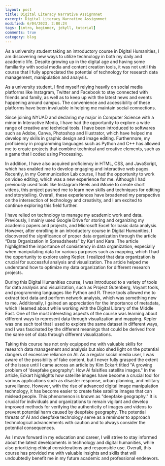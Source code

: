 ```yaml
---
layout: post
title: Digital Literacy Narrative Assignmnet
excerpt: Digital Literacy Narrative Assignmnet
modified: 6/04/2023, 2:00:24
tags: [intro, beginner, jekyll, tutorial]
comments: true
category: blog
---
```


As a university student taking an introductory course in Digital Humanities, I am discovering new ways to utilize technology in both my daily and academic life. Despite growing up in the digital age and having some familiarity with social media and content creation tools, it was not until this course that I fully appreciated the potential of technology for research data management, manipulation and analysis.

As a university student, I find myself relying heavily on social media platforms like Instagram, Twitter and Facebook to stay connected with friends and family, as well as to keep up with the latest news and events happening around campus. The convenience and accessibility of these platforms have been invaluable in helping me maintain social connections. 

Since joining NYUAD and declaring my major in Computer Science with a minor in Interactive Media, I have had the opportunity to explore a wide range of creative and technical tools. I have been introduced to softwares such as Adobe, Canva, Photoshop and Illustrator, which have helped me develop my skills in graphic design and image editing. Furthermore, my proficiency in programming languages such as Python and C++ has allowed me to create projects that combine technical and creative elements, such as a game that I coded using Processing.

In addition, I have also acquired proficiency in HTML, CSS, and JavaScript, which has enabled me to develop engaging and interactive web pages. Recently, in my Communication Lab course, I had the opportunity to work on video editing, which was a new experience for me. Although I had previously used tools like Instagram Reels and iMovie to create short videos, this project pushed me to learn new skills and techniques for editing and storytelling. Overall, these experiences have broadened my perspective on the intersection of technology and creativity, and I am excited to continue exploring this field further.

I have relied on technology to manage my academic work and data. Previously, I mainly used Google Drive for storing and organizing my academic papers and projects, and Microsoft Excel for basic data analysis. However, after enrolling in an introductory course in Digital Humanities, I discovered the significance of proper data organization through the article “Data Organization in Spreadsheets” by Karl and Kara. The article highlighted the importance of consistency in data organization, especially when manipulating data for various purposes such as mapping, which I had the opportunity to explore using Kepler. I realized that data organization is crucial for successful analysis and visualization. The article helped me understand how to optimize my data organization for different research projects.

During this Digital Humanities course, I was introduced to a variety of tools for data analysis and visualization, such as Project Gutenberg, Voyant tools, and programming languages like Python and R. These tools allowed me to extract text data and perform network analysis, which was something new to me. Additionally, I gained an appreciation for the importance of metadata, which I learned about while working with the Digital Library of the Middle East. One of the most interesting aspects of the course was learning about different ways to represent data through visualization and mapping. Kepler was one such tool that I used to explore the same dataset in different ways, and I was fascinated by the different meanings that could be derived from the same set of data through different visualizations. 

Taking this course has not only equipped me with valuable skills for research data management and analysis but also shed light on the potential dangers of excessive reliance on AI. As a regular social media user, I was aware of the possibility of fake content, but I never fully grasped the extent of the issue until I came across an article by Kim Eckart titled "A growing problem of 'deepfake geography': How AI falsifies satellite images." In the article, Eckart highlights how satellite images have become a crucial tool for various applications such as disaster response, urban planning, and military surveillance. However, with the rise of advanced digital image manipulation technology, it has become easier to create fake satellite images that can mislead people. This phenomenon is known as "deepfake geography." It is crucial for individuals and organizations to remain vigilant and develop improved methods for verifying the authenticity of images and videos to prevent potential harm caused by deepfake geography. The potential threats of AI and deepfake technology serve as a reminder to approach technological advancements with caution and to always consider the potential consequences. 

As I move forward in my education and career, I will strive to stay informed about the latest developments in technology and digital humanities, while also prioritizing ethical considerations and responsible use. Overall, this course has provided me with valuable insights and skills that will undoubtedly benefit me in my future academic and professional endeavors.
